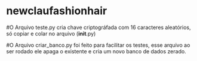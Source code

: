 # newclaufashionhair
#O Arquivo teste.py cria chave criptográfada com 16 caracteres aleatórios, só copiar e colar no arquivo (__init__.py) 


#O Arquivo criar_banco.py foi feito para facilitar os testes, esse arquivo ao ser rodado ele apaga o existente e cria um novo banco de dados zerado.

